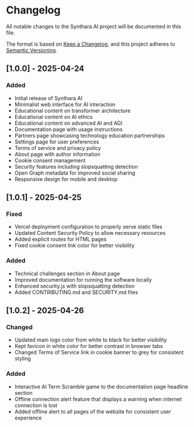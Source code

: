 # Changelog

All notable changes to the Synthara AI project will be documented in this file.

The format is based on [Keep a Changelog](https://keepachangelog.com/en/1.0.0/),
and this project adheres to [Semantic Versioning](https://semver.org/spec/v2.0.0.html).

## [1.0.0] - 2025-04-24

### Added
- Initial release of Synthara AI
- Minimalist web interface for AI interaction
- Educational content on transformer architecture
- Educational content on AI ethics
- Educational content on advanced AI and AGI
- Documentation page with usage instructions
- Partners page showcasing technology education partnerships
- Settings page for user preferences
- Terms of service and privacy policy
- About page with author information
- Cookie consent management
- Security features including slopsquatting detection
- Open Graph metadata for improved social sharing
- Responsive design for mobile and desktop

## [1.0.1] - 2025-04-25

### Fixed
- Vercel deployment configuration to properly serve static files
- Updated Content Security Policy to allow necessary resources
- Added explicit routes for HTML pages
- Fixed cookie consent link color for better visibility

### Added
- Technical challenges section in About page
- Improved documentation for running the software locally
- Enhanced security.js with slopsquatting detection
- Added CONTRIBUTING.md and SECURITY.md files

## [1.0.2] - 2025-04-26

### Changed
- Updated main logo color from white to black for better visibility
- Kept favicon in white color for better contrast in browser tabs
- Changed Terms of Service link in cookie banner to grey for consistent styling

### Added
- Interactive AI Term Scramble game to the documentation page headline section
- Offline connection alert feature that displays a warning when internet connection is lost
- Added offline alert to all pages of the website for consistent user experience

